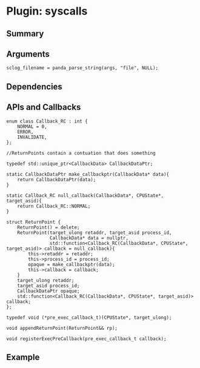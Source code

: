 Plugin: syscalls
===========

Summary
-------

Arguments
---------

    sclog_filename = panda_parse_string(args, "file", NULL);

Dependencies
------------



APIs and Callbacks
------------------


    enum class Callback_RC : int {
        NORMAL = 0,
        ERROR,
        INVALIDATE,
    };

    //ReturnPoints contain a contuation that does something

    typedef std::unique_ptr<CallbackData> CallbackDataPtr;

    static CallbackDataPtr make_callbackptr(CallbackData* data){
        return CallbackDataPtr(data);
    }

    static Callback_RC null_callback(CallbackData*, CPUState*, target_asid){
        return Callback_RC::NORMAL;
    }

    struct ReturnPoint {
        ReturnPoint() = delete;
        ReturnPoint(target_ulong retaddr, target_asid process_id,
                    CallbackData* data = nullptr,
                    std::function<Callback_RC(CallbackData*, CPUState*, target_asid)> callback = null_callback){
            this->retaddr = retaddr;
            this->process_id = process_id;
            opaque = make_callbackptr(data);
            this->callback = callback;
        }
        target_ulong retaddr;
        target_asid process_id;
        CallbackDataPtr opaque;
        std::function<Callback_RC(CallbackData*, CPUState*, target_asid)> callback;
    };

    typedef void (*pre_exec_callback_t)(CPUState*, target_ulong);

    void appendReturnPoint(ReturnPoint&& rp);

    void registerExecPreCallback(pre_exec_callback_t callback);

Example
-------

